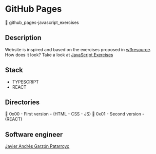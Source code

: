 # GitHub Pages
:open_file_folder: github_pages-javascript_exercises

## Description
Website is inspired and based on the exercises proposed in [w3resource](https://www.w3resource.com/javascript-exercises/javascript-basic-exercises.php).  
How does it look? Take a look at [JavaScript Exercises](https://javierandresgp.github.io/github_pages-javascript_exercises/)

## Stack
* TYPESCRIPT
* REACT

## Directories
:open_file_folder: 0x00 - First version - (HTML - CSS - JS)
:open_file_folder: 0x01 - Second version - (REACT)

## Software engineer
[Javier Andrés Garzón Patarroyo](https://www.javierandresgp.com)
